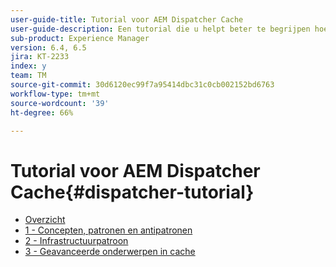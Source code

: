```yaml
---
user-guide-title: Tutorial voor AEM Dispatcher Cache
user-guide-description: Een tutorial die u helpt beter te begrijpen hoe de Dispatcher werkt en hoe u ermee kunt werken.
sub-product: Experience Manager
version: 6.4, 6.5
jira: KT-2233
index: y
team: TM
source-git-commit: 30d6120ec99f7a95414dbc31c0cb002152bd6763
workflow-type: tm+mt
source-wordcount: '39'
ht-degree: 66%

---
```



# Tutorial voor AEM Dispatcher Cache{#dispatcher-tutorial}

+ [Overzicht](overview.md)
+ [1 - Concepten, patronen en antipatronen](chapter-1.md)
+ [2 - Infrastructuurpatroon](chapter-2.md)
+ [3 - Geavanceerde onderwerpen in cache](chapter-3.md)
